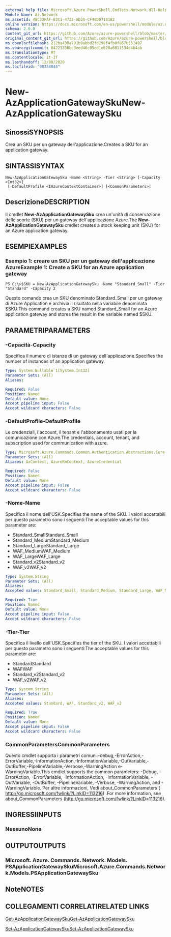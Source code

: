 ```yaml
---
external help file: Microsoft.Azure.PowerShell.Cmdlets.Network.dll-Help.xml
Module Name: Az.Network
ms.assetid: 48C33FAF-83C1-4725-AD2A-CF48D0718182
online version: https://docs.microsoft.com/en-us/powershell/module/az.network/new-azapplicationgatewaysku
schema: 2.0.0
content_git_url: https://github.com/Azure/azure-powershell/blob/master/src/Network/Network/help/New-AzApplicationGatewaySku.md
original_content_git_url: https://github.com/Azure/azure-powershell/blob/master/src/Network/Network/help/New-AzApplicationGatewaySku.md
ms.openlocfilehash: 212ba438a701b9abbd2fd290f4fb0f867b551497
ms.sourcegitcommit: 04221336bc9eed46c05ed1e828a6811534d4b4ab
ms.translationtype: MT
ms.contentlocale: it-IT
ms.lasthandoff: 12/08/2020
ms.locfileid: "98358844"
---
```

# <span data-ttu-id="9161d-101">New-AzApplicationGatewaySku</span><span class="sxs-lookup"><span data-stu-id="9161d-101">New-AzApplicationGatewaySku</span></span>

## <span data-ttu-id="9161d-102">Sinossi</span><span class="sxs-lookup"><span data-stu-id="9161d-102">SYNOPSIS</span></span>
<span data-ttu-id="9161d-103">Crea un SKU per un gateway dell'applicazione.</span><span class="sxs-lookup"><span data-stu-id="9161d-103">Creates a SKU for an application gateway.</span></span>

## <span data-ttu-id="9161d-104">SINTASSI</span><span class="sxs-lookup"><span data-stu-id="9161d-104">SYNTAX</span></span>

```
New-AzApplicationGatewaySku -Name <String> -Tier <String> [-Capacity <Int32>]
 [-DefaultProfile <IAzureContextContainer>] [<CommonParameters>]
```

## <span data-ttu-id="9161d-105">Descrizione</span><span class="sxs-lookup"><span data-stu-id="9161d-105">DESCRIPTION</span></span>
<span data-ttu-id="9161d-106">Il cmdlet **New-AzApplicationGatewaySku** crea un'unità di conservazione delle scorte (SKU) per un gateway dell'applicazione Azure.</span><span class="sxs-lookup"><span data-stu-id="9161d-106">The **New-AzApplicationGatewaySku** cmdlet creates a stock keeping unit (SKU) for an Azure application gateway.</span></span>

## <span data-ttu-id="9161d-107">ESEMPI</span><span class="sxs-lookup"><span data-stu-id="9161d-107">EXAMPLES</span></span>

### <span data-ttu-id="9161d-108">Esempio 1: creare un SKU per un gateway dell'applicazione Azure</span><span class="sxs-lookup"><span data-stu-id="9161d-108">Example 1: Create a SKU for an Azure application gateway</span></span>
```
PS C:\>$SKU = New-AzApplicationGatewaySku -Name "Standard_Small" -Tier "Standard" -Capacity 2
```

<span data-ttu-id="9161d-109">Questo comando crea un SKU denominato Standard_Small per un gateway di Azure Application e archivia il risultato nella variabile denominata $SKU.</span><span class="sxs-lookup"><span data-stu-id="9161d-109">This command creates a SKU named Standard_Small for an Azure application gateway and stores the result in the variable named $SKU.</span></span>

## <span data-ttu-id="9161d-110">PARAMETRI</span><span class="sxs-lookup"><span data-stu-id="9161d-110">PARAMETERS</span></span>

### <span data-ttu-id="9161d-111">-Capacità</span><span class="sxs-lookup"><span data-stu-id="9161d-111">-Capacity</span></span>
<span data-ttu-id="9161d-112">Specifica il numero di istanze di un gateway dell'applicazione.</span><span class="sxs-lookup"><span data-stu-id="9161d-112">Specifies the number of instances of an application gateway.</span></span>

```yaml
Type: System.Nullable`1[System.Int32]
Parameter Sets: (All)
Aliases:

Required: False
Position: Named
Default value: None
Accept pipeline input: False
Accept wildcard characters: False
```

### <span data-ttu-id="9161d-113">-DefaultProfile</span><span class="sxs-lookup"><span data-stu-id="9161d-113">-DefaultProfile</span></span>
<span data-ttu-id="9161d-114">Le credenziali, l'account, il tenant e l'abbonamento usati per la comunicazione con Azure.</span><span class="sxs-lookup"><span data-stu-id="9161d-114">The credentials, account, tenant, and subscription used for communication with azure.</span></span>

```yaml
Type: Microsoft.Azure.Commands.Common.Authentication.Abstractions.Core.IAzureContextContainer
Parameter Sets: (All)
Aliases: AzContext, AzureRmContext, AzureCredential

Required: False
Position: Named
Default value: None
Accept pipeline input: False
Accept wildcard characters: False
```

### <span data-ttu-id="9161d-115">-Nome</span><span class="sxs-lookup"><span data-stu-id="9161d-115">-Name</span></span>
<span data-ttu-id="9161d-116">Specifica il nome dell'USK.</span><span class="sxs-lookup"><span data-stu-id="9161d-116">Specifies the name of the SKU.</span></span>
<span data-ttu-id="9161d-117">I valori accettabili per questo parametro sono i seguenti:</span><span class="sxs-lookup"><span data-stu-id="9161d-117">The acceptable values for this parameter are:</span></span>
- <span data-ttu-id="9161d-118">Standard_Small</span><span class="sxs-lookup"><span data-stu-id="9161d-118">Standard_Small</span></span>
- <span data-ttu-id="9161d-119">Standard_Medium</span><span class="sxs-lookup"><span data-stu-id="9161d-119">Standard_Medium</span></span>
- <span data-ttu-id="9161d-120">Standard_Large</span><span class="sxs-lookup"><span data-stu-id="9161d-120">Standard_Large</span></span>
- <span data-ttu-id="9161d-121">WAF_Medium</span><span class="sxs-lookup"><span data-stu-id="9161d-121">WAF_Medium</span></span>
- <span data-ttu-id="9161d-122">WAF_Large</span><span class="sxs-lookup"><span data-stu-id="9161d-122">WAF_Large</span></span>
- <span data-ttu-id="9161d-123">Standard_v2</span><span class="sxs-lookup"><span data-stu-id="9161d-123">Standard_v2</span></span>
- <span data-ttu-id="9161d-124">WAF_v2</span><span class="sxs-lookup"><span data-stu-id="9161d-124">WAF_v2</span></span>

```yaml
Type: System.String
Parameter Sets: (All)
Aliases:
Accepted values: Standard_Small, Standard_Medium, Standard_Large, WAF_Medium, WAF_Large, Standard_v2, WAF_v2

Required: True
Position: Named
Default value: None
Accept pipeline input: False
Accept wildcard characters: False
```

### <span data-ttu-id="9161d-125">-Tier</span><span class="sxs-lookup"><span data-stu-id="9161d-125">-Tier</span></span>
<span data-ttu-id="9161d-126">Specifica il livello dell'USK.</span><span class="sxs-lookup"><span data-stu-id="9161d-126">Specifies the tier of the SKU.</span></span>
<span data-ttu-id="9161d-127">I valori accettabili per questo parametro sono i seguenti:</span><span class="sxs-lookup"><span data-stu-id="9161d-127">The acceptable values for this parameter are:</span></span>
- <span data-ttu-id="9161d-128">Standard</span><span class="sxs-lookup"><span data-stu-id="9161d-128">Standard</span></span>
- <span data-ttu-id="9161d-129">WAF</span><span class="sxs-lookup"><span data-stu-id="9161d-129">WAF</span></span>
- <span data-ttu-id="9161d-130">Standard_v2</span><span class="sxs-lookup"><span data-stu-id="9161d-130">Standard_v2</span></span>
- <span data-ttu-id="9161d-131">WAF_v2</span><span class="sxs-lookup"><span data-stu-id="9161d-131">WAF_v2</span></span>

```yaml
Type: System.String
Parameter Sets: (All)
Aliases:
Accepted values: Standard, WAF, Standard_v2, WAF_v2

Required: True
Position: Named
Default value: None
Accept pipeline input: False
Accept wildcard characters: False
```

### <span data-ttu-id="9161d-132">CommonParameters</span><span class="sxs-lookup"><span data-stu-id="9161d-132">CommonParameters</span></span>
<span data-ttu-id="9161d-133">Questo cmdlet supporta i parametri comuni:-debug,-ErrorAction,-ErrorVariable,-InformationAction,-InformationVariable,-OutVariable,-OutBuffer,-PipelineVariable,-Verbose,-WarningAction e-WarningVariable.</span><span class="sxs-lookup"><span data-stu-id="9161d-133">This cmdlet supports the common parameters: -Debug, -ErrorAction, -ErrorVariable, -InformationAction, -InformationVariable, -OutVariable, -OutBuffer, -PipelineVariable, -Verbose, -WarningAction, and -WarningVariable.</span></span> <span data-ttu-id="9161d-134">Per altre informazioni, Vedi about_CommonParameters ( http://go.microsoft.com/fwlink/?LinkID=113216) .</span><span class="sxs-lookup"><span data-stu-id="9161d-134">For more information, see about_CommonParameters (http://go.microsoft.com/fwlink/?LinkID=113216).</span></span>

## <span data-ttu-id="9161d-135">INGRESSI</span><span class="sxs-lookup"><span data-stu-id="9161d-135">INPUTS</span></span>

### <span data-ttu-id="9161d-136">Nessuno</span><span class="sxs-lookup"><span data-stu-id="9161d-136">None</span></span>

## <span data-ttu-id="9161d-137">OUTPUT</span><span class="sxs-lookup"><span data-stu-id="9161d-137">OUTPUTS</span></span>

### <span data-ttu-id="9161d-138">Microsoft. Azure. Commands. Network. Models. PSApplicationGatewaySku</span><span class="sxs-lookup"><span data-stu-id="9161d-138">Microsoft.Azure.Commands.Network.Models.PSApplicationGatewaySku</span></span>

## <span data-ttu-id="9161d-139">Note</span><span class="sxs-lookup"><span data-stu-id="9161d-139">NOTES</span></span>

## <span data-ttu-id="9161d-140">COLLEGAMENTI CORRELATI</span><span class="sxs-lookup"><span data-stu-id="9161d-140">RELATED LINKS</span></span>

[<span data-ttu-id="9161d-141">Get-AzApplicationGatewaySku</span><span class="sxs-lookup"><span data-stu-id="9161d-141">Get-AzApplicationGatewaySku</span></span>](./Get-AzApplicationGatewaySku.md)

[<span data-ttu-id="9161d-142">Set-AzApplicationGatewaySku</span><span class="sxs-lookup"><span data-stu-id="9161d-142">Set-AzApplicationGatewaySku</span></span>](./Set-AzApplicationGatewaySku.md)


